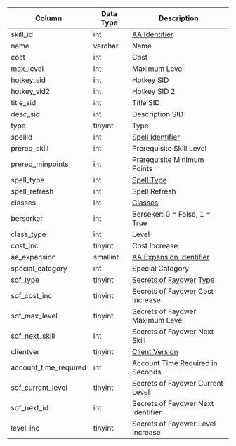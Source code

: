 | Column                | Data Type | Description                                                                                    |
| --------------------- | --------- | ---------------------------------------------------------------------------------------------- |
| skill_id              | int       | [AA Identifier](aa_ability.md)                                                                 |
| name                  | varchar   | Name                                                                                           |
| cost                  | int       | Cost                                                                                           |
| max_level             | int       | Maximum Level                                                                                  |
| hotkey_sid            | int       | Hotkey SID                                                                                     |
| hotkey_sid2           | int       | Hotkey SID 2                                                                                   |
| title_sid             | int       | Title SID                                                                                      |
| desc_sid              | int       | Description SID                                                                                |
| type                  | tinyint   | Type                                                                                           |
| spellid               | int       | [Spell Identifier](spells_new.md)                                                              |
| prereq_skill          | int       | Prerequisite Skill Level                                                                       |
| prereq_minpoints      | int       | Prerequisite Minimum Points                                                                    |
| spell_type            | int       | [Spell Type](https://eqemu.gitbook.io/server/categories/spells/spell-types)                    |
| spell_refresh         | int       | Spell Refresh                                                                                  |
| classes               | int       | [Classes](https://eqemu.gitbook.io/server/categories/player/class-list)                        |
| berserker             | int       | Berseker: 0 = False, 1 = True                                                                  |
| class_type            | int       | Level                                                                                          |
| cost_inc              | tinyint   | Cost Increase                                                                                  |
| aa_expansion          | smallint  | [AA Expansion Identifier](https://eqemu.gitbook.io/server/categories/operation/expansion-list) |
| special_category      | int       | Special Category                                                                               |
| sof_type              | tinyint   | [Secrets of Faydwer Type](https://eqemu.gitbook.io/server/categories/aas/aa-categories)        |
| sof_cost_inc          | tinyint   | Secrets of Faydwer Cost Increase                                                               |
| sof_max_level         | tinyint   | Secrets of Faydwer Maximum Level                                                               |
| sof_next_skill        | int       | Secrets of Faydwer Next Skill                                                                  |
| clientver             | tinyint   | [Client Version](https://eqemu.gitbook.io/server/categories/operation/expansion-list)          |
| account_time_required | int       | Account Time Required in Seconds                                                               |
| sof_current_level     | tinyint   | Secrets of Faydwer Current Level                                                               |
| sof_next_id           | int       | Secrets of Faydwer Next Identifier                                                             |
| level_inc             | tinyint   | Secrets of Faydwer Level Increase                                                              |